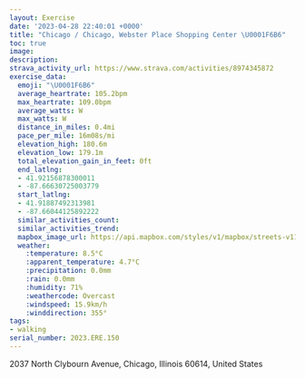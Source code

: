 ```yaml
---
layout: Exercise
date: '2023-04-28 22:40:01 +0000'
title: "Chicago / Chicago, Webster Place Shopping Center \U0001F6B6"
toc: true
image:
description:
strava_activity_url: https://www.strava.com/activities/8974345872
exercise_data:
  emoji: "\U0001F6B6"
  average_heartrate: 105.2bpm
  max_heartrate: 109.0bpm
  average_watts: W
  max_watts: W
  distance_in_miles: 0.4mi
  pace_per_mile: 16m08s/mi
  elevation_high: 180.6m
  elevation_low: 179.1m
  total_elevation_gain_in_feet: 0ft
  end_latlng:
  - 41.92156878300011
  - -87.66630725003779
  start_latlng:
  - 41.91887492313981
  - -87.66044125892222
  similar_activities_count:
  similar_activities_trend:
  mapbox_image_url: https://api.mapbox.com/styles/v1/mapbox/streets-v11/static/path-5+787af2-1.0(wqz~Flr%60vOi%40z%40KVDFVBFBYNOVKb%40A%5E%40nBCjC),pin-s-s+e5b22e(-87.66263,41.92044),pin-s-f+89ae00(-87.66492999999997,41.92080999999999)/auto/800x800?access_token=pk.eyJ1Ijoiam9zaGJlY2ttYW4iLCJhIjoiY205eWR2aDd1MWZ6djJrbXc4a3M0bWZleiJ9.XiG9OWkNcZk2QzjJbxLB4A
  weather:
    :temperature: 8.5°C
    :apparent_temperature: 4.7°C
    :precipitation: 0.0mm
    :rain: 0.0mm
    :humidity: 71%
    :weathercode: Overcast
    :windspeed: 15.9km/h
    :winddirection: 355°
tags:
- walking
serial_number: 2023.ERE.150
---
```

2037 North Clybourn Avenue, Chicago, Illinois 60614, United States
